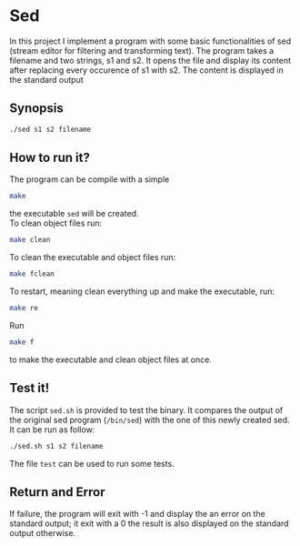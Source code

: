 # Sed

In this project I implement a program with some basic functionalities of sed (stream editor for filtering and transforming text). The program takes a filename and two strings, s1 and s2. It opens the file and display its content after replacing every occurence of s1 with s2. The content is displayed in the standard output<br>
## Synopsis
```bash
./sed s1 s2 filename
```
## How to run it?
The program can be compile with a simple 
```bash
make
```
the executable ```sed``` will be created.<br> To clean object files run:
```bash
make clean
```
To clean the executable and object files run:
```bash
make fclean
```
To restart, meaning clean everything up and make the executable, run:
```bash
make re
```
Run
```bash
make f
```
to make the executable and clean object files at once.<br>
## Test it!
The script ```sed.sh``` is provided to test the binary. It compares the output of the original sed program (```/bin/sed```) with the one of this newly created sed. It can be run as follow:
```bash
./sed.sh s1 s2 filename
```
The file ```test``` can be used to run some tests.
## Return and Error
If failure, the program will exit with -1 and display the an error on the standard output; it exit with a 0 the result is also displayed on the standard output otherwise.
